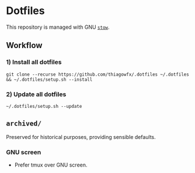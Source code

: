# Dotfiles

This repository is managed with GNU [`stow`][1].

## Workflow

### 1) Install all dotfiles

```
git clone --recurse https://github.com/thiagowfx/.dotfiles ~/.dotfiles && ~/.dotfiles/setup.sh --install
```

### 2) Update all dotfiles

```
~/.dotfiles/setup.sh --update
```

[1]: https://www.gnu.org/software/stow/

## `archived/`

Preserved for historical purposes, providing sensible defaults.

### GNU screen

- Prefer tmux over GNU screen.
